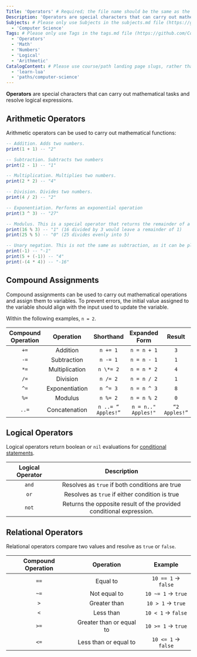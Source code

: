 ```yaml
---
Title: 'Operators' # Required; the file name should be the same as the title, but lowercase, with dashes instead of spaces, and all punctuation removed
Description: 'Operators are special characters that can carry out mathematical tasks and resolve logical expressions.' # Required; ideally under 150 characters and starts with a noun (used in search engine results and content previews)
Subjects: # Please only use Subjects in the subjects.md file (https://github.com/Codecademy/docs/blob/main/documentation/subjects.md). If that list feels insufficient, feel free to create a new Subject and add it to subjects.md in your PR!
  - 'Computer Science'
Tags: # Please only use Tags in the tags.md file (https://github.com/Codecademy/docs/blob/main/documentation/tags.md). If that list feels insufficient, feel free to create a new Tag and add it to tags.md in your PR!
  - 'Operators'
  - 'Math'
  - 'Numbers'
  - 'Logical'
  - 'Arithmetic'
CatalogContent: # Please use course/path landing page slugs, rather than linking to individual content items. If listing multiple items, please put the most relevant one first
  - 'learn-lua'
  - 'paths/computer-science'
---
```


**Operators** are special characters that can carry out mathematical tasks and resolve logical expressions.

## Arithmetic Operators

Arithmetic operators can be used to carry out mathematical functions:

```lua
-- Addition. Adds two numbers.
print(1 + 1) -- "2"

-- Subtraction. Subtracts two numbers
print(2 - 1) -- "1"

-- Multiplication. Multiplies two numbers.
print(2 * 2) -- "4"

-- Division. Divides two numbers.
print(4 / 2) -- "2"

-- Exponentiation. Performs an exponential operation
print(3 ^ 3) -- "27"

-- Modulus. This is a special operator that returns the remainder of a division expression.
print(16 % 3) -- "1" (16 divided by 3 would leave a remainder of 1)
print(25 % 5) -- "0" (25 divides evenly into 5)

-- Unary negation. This is not the same as subtraction, as it can be placed in front of a number/expression to negate it.
print(-1) -- "-1"
print(5 + (-1)) -- "4"
print(-(4 * 4)) -- "-16"
```

## Compound Assignments

Compound assignments can be used to carry out mathematical operations and assign them to variables. To prevent errors, the initial value assigned to the variable should align with the input used to update the variable.

Within the following examples, `n = 2`.

| Compound Operation |   Operation    |     Shorthand      |    Expanded Form    |    Result     |
| :----------------: | :------------: | :----------------: | :-----------------: | :-----------: |
|        `+=`        |    Addition    |      `n += 1`      |     `n = n + 1`     |      `3`      |
|        `-=`        |  Subtraction   |      `n -= 1`      |     `n = n - 1`     |      `1`      |
|        `*=`        | Multiplication |     `n \*= 2`      |     `n = n * 2`     |      `4`      |
|        `/=`        |    Division    |      `n /= 2`      |     `n = n / 2`     |      `1`      |
|        `^=`        | Exponentiation |      `n ^= 3`      |     `n = n ^ 3`     |      `8`      |
|        `%=`        |    Modulus     |      `n %= 2`      |     `n = n % 2`     |      `0`      |
|       `..=`        | Concatenation  | `n ..= “ Apples!”` | `n = n.." Apples!"` | `“2 Apples!”` |

## Logical Operators

Logical operators return boolean or `nil` evaluations for [conditional statements](https://www.codecademy.com/resources/docs/lua/conditionals).

| Logical Operator |                             Description                             |
| :--------------: | :-----------------------------------------------------------------: |
|      `and`       |           Resolves as `true` if both conditions are true            |
|       `or`       |           Resolves as `true` if either condition is true            |
|      `not`       | Returns the opposite result of the provided conditional expression. |

## Relational Operators

Relational operators compare two values and resolve as `true` or `false`.

| Compound Operation |        Operation         |       Example       |
| :----------------: | :----------------------: | :-----------------: |
|        `==`        |         Equal to         | `10 == 1` → `false` |
|        `~=`        |       Not equal to       | `10 ~= 1` → `true`  |
|        `>`         |       Greater than       |  `10 > 1` → `true`  |
|        `<`         |        Less than         | `10 < 1` → `false`  |
|        `>=`        | Greater than or equal to | `10 >= 1` → `true`  |
|        `<=`        |  Less than or equal to   | `10 <= 1` → `false` |
